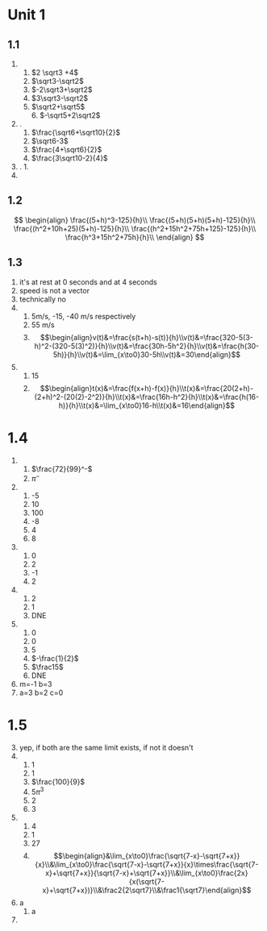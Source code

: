# Unit 1

## 1.1 

1. 
	1. $2 \sqrt3 +4$ 
	2. $\sqrt3-\sqrt2$
	3. $-2\sqrt3+\sqrt2$
	4. $3\sqrt3-\sqrt2$
	5. $\sqrt2+\sqrt5$\
	   6. $-\sqrt5+2\sqrt2$
2.  .
	1. $\frac{\sqrt6+\sqrt10}{2}$
	2. $\sqrt6-3$
	3. $\frac{4+\sqrt6}{2}$
	4. $\frac{3\sqrt10-2}{4}$
3. .
	1. 
4. 

## 1.2

$$
\begin{align}
\frac{(5+h)^3-125}{h}\\
\frac{(5+h)(5+h)(5+h)-125}{h}\\
\frac{(h^2+10h+25)(5+h)-125}{h}\\
\frac{(h^2+15h^2+75h+125)-125}{h}\\
\frac{h^3+15h^2+75h}{h}\\
\end{align}
$$
## 1.3

1. it's at rest at 0 seconds and at 4 seconds 
5. speed is not a vector
6. technically no 
7. 
	1. 5m/s, -15, -40 m/s respectively  
	2. 55 m/s
	3. $$\begin{align}v(t)&=\frac{s(t+h)-s(t)}{h}\\v(t)&=\frac{320-5(3-h)^2-(320-5(3)^2)}{h}\\v(t)&=\frac{30h-5h^2}{h}\\v(t)&=\frac{h(30-5h)}{h}\\v(t)&=\lim_{x\to0}30-5h\\v(t)&=30\end{align}$$
9. 
	1. 15
	2. $$\begin{align}t(x)&=\frac{f(x+h)-f(x)}{h}\\t(x)&=\frac{20(2+h)-(2+h)^2-(20(2)-2^2)}{h}\\t(x)&=\frac{16h-h^2}{h}\\t(x)&=\frac{h(16-h)}{h}\\t(x)&=\lim_{x\to0}16-h\\t(x)&=16\end{align}$$

# 1.4
1. 
	1. $\frac{72}{99}^-$ 
	2. $\pi^-$
4. 
	1. -5
	2. 10
	3. 100
	4. -8
	5. 4
	6. 8
6. 
	1. 0
	2. 2
	3. -1
	4. 2
7. 
	1. 2
	2. 1
	3. DNE
10. 
	1. 0
	2. 0 
	3. 5
	4. $-\frac{1}{2}$ 
	5. $\frac15$
	6. DNE
13.  m=-1 b=3
14. a=3 b=2 c=0
# 1.5

3. yep, if both are the same limit exists, if not it doesn't 
4. 
	1. 1
	2. 1
	3. $\frac{100}{9}$ 
	4. $5\pi^3$
	5. 2
	6. 3
7. 
	1. 4
	2. 1
	3. 27
	4. $$\begin{align}&\lim_{x\to0}\frac{\sqrt{7-x}-\sqrt{7+x}}{x}\\&\lim_{x\to0}\frac{\sqrt{7-x}-\sqrt{7+x}}{x}\times\frac{\sqrt{7-x}+\sqrt{7+x}}{\sqrt{7-x}+\sqrt{7+x}}\\&\lim_{x\to0}\frac{2x}{x(\sqrt{7-x}+\sqrt{7+x})}\\&\frac2{2\sqrt7}\\&\frac1{\sqrt7}\end{align}$$
8. a
	1. a
9. 